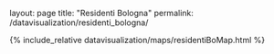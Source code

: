 layout: page
title: "Residenti Bologna"
permalink: /datavisualization/residenti_bologna/


{% include_relative datavisualization/maps/residentiBoMap.html %}